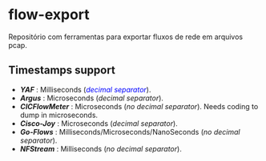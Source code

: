 # flow-export

Repositório com ferramentas para exportar fluxos de rede em arquivos pcap.

## Timestamps support
- _**YAF**_ : Milliseconds (<span style="color: blue">_decimal separator_</span>).
- _**Argus**_ : Microseconds (_decimal separator_).
- _**CICFlowMeter**_ : Microseconds (_no decimal separator_). Needs coding to dump in microseconds.
- _**Cisco-Joy**_ : Microseconds (_decimal separator_).
- _**Go-Flows**_ : Milliseconds/Microseconds/NanoSeconds (_no decimal separator_).
- _**NFStream**_ : Milliseconds (_no decimal separator_).
